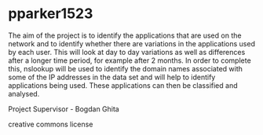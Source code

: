 # pparker1523

The aim of the project is to identify the applications that are used on the network and to identify whether there are variations in the   applications used by each user. This will look at day to day variations as well as differences after a longer time period, for example     after 2 months. In order to complete this, nslookup will be used to identify the domain names associated with some of the IP addresses     in the data set and will help to identify applications being used. These applications can then be classified and analysed.


Project Supervisor - Bogdan Ghita

creative commons license
